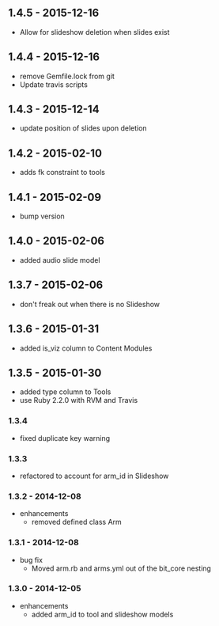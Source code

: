 ## 1.4.5 - 2015-12-16
 * Allow for slideshow deletion when slides exist

## 1.4.4 - 2015-12-16
 * remove Gemfile.lock from git
 * Update travis scripts

## 1.4.3 - 2015-12-14
 * update position of slides upon deletion

## 1.4.2 - 2015-02-10
 * adds fk constraint to tools

## 1.4.1 - 2015-02-09
 * bump version

## 1.4.0 - 2015-02-06
 * added audio slide model

## 1.3.7 - 2015-02-06
 * don't freak out when there is no Slideshow

## 1.3.6 - 2015-01-31
 * added is_viz column to Content Modules

## 1.3.5 - 2015-01-30
 * added type column to Tools
 * use Ruby 2.2.0 with RVM and Travis

### 1.3.4

  * fixed duplicate key warning

### 1.3.3

  * refactored to account for arm_id in Slideshow

### 1.3.2 - 2014-12-08

* enhancements
  * removed defined class Arm

### 1.3.1 - 2014-12-08

* bug fix
  * Moved arm.rb and arms.yml out of the bit_core nesting

### 1.3.0 - 2014-12-05

* enhancements
  * added arm_id to tool and slideshow models

